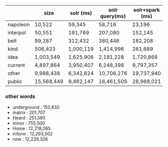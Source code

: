 |          | size       | solr (ms) | solr query(ms) | solr+spark (ms) | query on spark (ms) | solr+hdfs (ms) |
|----------|------------|-----------|----------------|-----------------|---------------------|----------------|
| napoleon | 10,522     | 59,345   |    58,716      |      23,196      |         14,532      |     2,254,306    |
| interpol | 50,551     | 191,769  |    207,080     |     152,145      |        149,624      |     2,256,404    |
| belt     | 99,287     | 312,432  |    380,446     |     182,208      |        29,771       |     2,286,729    |
| kind     | 506,423    | 1,000,119 |   1,414,996    |     261,689      |        625,148      |     2,296,842    |
| idea     | 1,003,549  | 1,625,906  |   2,181,228    |    1,720,868      |      1,670,571      |     2,402,400    |
| current  | 4,897,864  | 3,950,407 |   6,248,398     |    9,797,357      |     9,716,030       |     2,344,478    |
| other    | 9,988,438  | 6,342,624 |   10,706,276    |   19,737,940      |     18,481,440      |     2,494,579    |
| public   | 15,568,449 | 9,462,147 |   16,461,505    |   28,968,021      |     28,510,885      |     2,513,627    |

### other words
- underground : 150,830
- matrix : 201,707
- Heard : 251,380
- minor : 755,500
- Home : 12,218,085
- inform : 12,293,502
- new : 12,229,326
